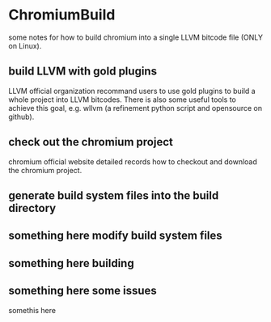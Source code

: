 # ChromiumBuild
some notes for how to build chromium into a single LLVM bitcode file (ONLY on Linux).

build LLVM with gold plugins
--
LLVM official organization recommand users to use gold plugins to build a whole project into LLVM bitcodes. There is also some useful tools to achieve this goal, e.g. wllvm (a refinement python script and opensource on github).

check out the chromium project
--

chromium official website detailed records how to checkout and download the chromium project.

generate build system files into the build directory
--
something here
modify build system files
--
something here
building
--
something here
some issues
--
somethis here
